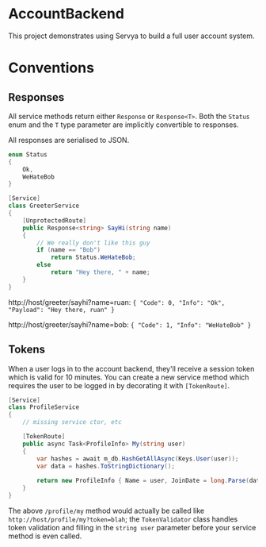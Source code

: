 # AccountBackend
This project demonstrates using Servya to build a full user account system.

# Conventions
## Responses
All service methods return either `Response` or `Response<T>`. Both the `Status` enum and the `T` type parameter are implicitly convertible to responses.

All responses are serialised to JSON.

```cs
enum Status
{
	Ok,
	WeHateBob
}

[Service]
class GreeterService
{
	[UnprotectedRoute]
	public Response<string> SayHi(string name)
	{
		// We really don't like this guy
		if (name == "Bob")
			return Status.WeHateBob;
		else
			return "Hey there, " + name;
	}
}
```

http://host/greeter/sayhi?name=ruan: `{ "Code": 0, "Info": "Ok", "Payload": "Hey there, ruan" }`

http://host/greeter/sayhi?name=bob: `{ "Code": 1, "Info": "WeHateBob" }`

## Tokens
When a user logs in to the account backend, they'll receive a session token which is valid for 10 minutes. You can create a new service method which requires the user to be logged in by decorating it with `[TokenRoute]`.

```cs
[Service]
class ProfileService
{
	// missing service ctor, etc

	[TokenRoute]
	public async Task<ProfileInfo> My(string user)
	{
		var hashes = await m_db.HashGetAllAsync(Keys.User(user));
		var data = hashes.ToStringDictionary();
	
		return new ProfileInfo { Name = user, JoinDate = long.Parse(data["joindate"]) };
	}
}
```

The above `/profile/my` method would actually be called like `http://host/profile/my?token=blah`; the `TokenValidator` class handles token validation and filling in the `string user` parameter before your service method is even called.
